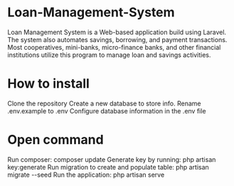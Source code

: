 # Loan-Management-System
Loan Management System is a Web-based application build using Laravel. The system also automates savings, borrowing, and payment transactions. Most cooperatives, mini-banks, micro-finance banks, and other financial institutions utilize this program to manage loan and savings activities.
# How to install
Clone the repository
Create a new database to store info.
Rename .env.example  to .env
Configure database information in the .env file

# Open command
Run composer: composer update
Generate key by running: php artisan key:generate
Run migration to create and populate table: php artisan migrate --seed
Run the application: php artisan serve
